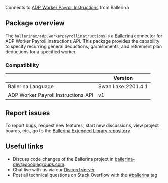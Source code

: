 Connects to [ADP Worker Payroll Instructions](https://developers.adp.com/articles/api/worker-payroll-instructions-v1-api) from Ballerina

## Package overview
The `ballerinax/adp.workerpayrollinstructions` is a [Ballerina](https://ballerina.io/) connector for ADP Worker Payroll Instructions API.
This package provides the capability to specify recurring general deductions, garnishments, and retirement plan deductions for a specified worker.

### Compatibility
|                                     | Version         |
|-------------------------------------|-----------------|
| Ballerina Language                  | Swan Lake 2201.4.1| 
| ADP Worker Payroll Instructions API | v1              |

## Report issues
To report bugs, request new features, start new discussions, view project boards, etc., go to the [Ballerina Extended Library repository](https://github.com/ballerina-platform/ballerina-extended-library)

## Useful links
- Discuss code changes of the Ballerina project in [ballerina-dev@googlegroups.com](mailto:ballerina-dev@googlegroups.com).
- Chat live with us via our [Discord server](https://discord.gg/ballerinalang).
- Post all technical questions on Stack Overflow with the [#ballerina](https://stackoverflow.com/questions/tagged/ballerina) tag
